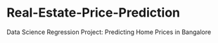 # Real-Estate-Price-Prediction

Data Science Regression Project: Predicting Home Prices in Bangalore
